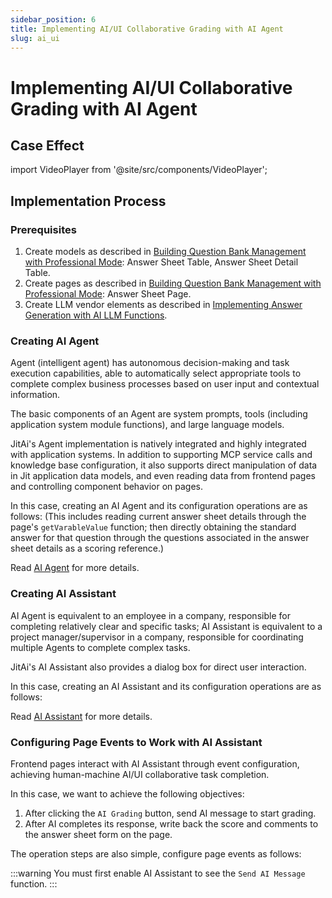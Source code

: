 ```yaml
---
sidebar_position: 6
title: Implementing AI/UI Collaborative Grading with AI Agent
slug: ai_ui
---
```


# Implementing AI/UI Collaborative Grading with AI Agent

## Case Effect

import VideoPlayer from '@site/src/components/VideoPlayer';

<VideoPlayer relatePath="/docs/tutorial/ai_ui_effect.mp4" />

## Implementation Process

### Prerequisites

1. Create models as described in [Building Question Bank Management with Professional Mode](./ide_mode): Answer Sheet Table, Answer Sheet Detail Table.
2. Create pages as described in [Building Question Bank Management with Professional Mode](./ide_mode): Answer Sheet Page.
3. Create LLM vendor elements as described in [Implementing Answer Generation with AI LLM Functions](./ai_func).


### Creating AI Agent

Agent (intelligent agent) has autonomous decision-making and task execution capabilities, able to automatically select appropriate tools to complete complex business processes based on user input and contextual information.

The basic components of an Agent are system prompts, tools (including application system module functions), and large language models.

JitAi's Agent implementation is natively integrated and highly integrated with application systems. In addition to supporting MCP service calls and knowledge base configuration, it also supports direct manipulation of data in Jit application data models, and even reading data from frontend pages and controlling component behavior on pages.

In this case, creating an AI Agent and its configuration operations are as follows: (This includes reading current answer sheet details through the page's `getVarableValue` function; then directly obtaining the standard answer for that question through the questions associated in the answer sheet details as a scoring reference.)

<VideoPlayer relatePath="/docs/tutorial/ai_ui_agent.mp4" />

Read [AI Agent](../../devguide/ai-agent) for more details.

### Creating AI Assistant

AI Agent is equivalent to an employee in a company, responsible for completing relatively clear and specific tasks; AI Assistant is equivalent to a project manager/supervisor in a company, responsible for coordinating multiple Agents to complete complex tasks.

JitAi's AI Assistant also provides a dialog box for direct user interaction.

In this case, creating an AI Assistant and its configuration operations are as follows:
<VideoPlayer relatePath="/docs/tutorial/ai_ui_assi.mp4" />

Read [AI Assistant](../../devguide/ai-assistant) for more details.

### Configuring Page Events to Work with AI Assistant

Frontend pages interact with AI Assistant through event configuration, achieving human-machine AI/UI collaborative task completion.

In this case, we want to achieve the following objectives:

1. After clicking the `AI Grading` button, send AI message to start grading.
2. After AI completes its response, write back the score and comments to the answer sheet form on the page.

The operation steps are also simple, configure page events as follows:

<VideoPlayer relatePath="/docs/tutorial/ai_ui_page.mp4" />

:::warning
You must first enable AI Assistant to see the `Send AI Message` function.
:::
